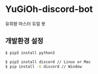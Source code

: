 # YuGiOh-discord-bot
유희왕 마스터 듀얼 봇

## 개발환경 설정
``` bash
$ pip3 install python3

$ pip3 install discord // Linux or Mac
$ pip install -U discord // Window
```